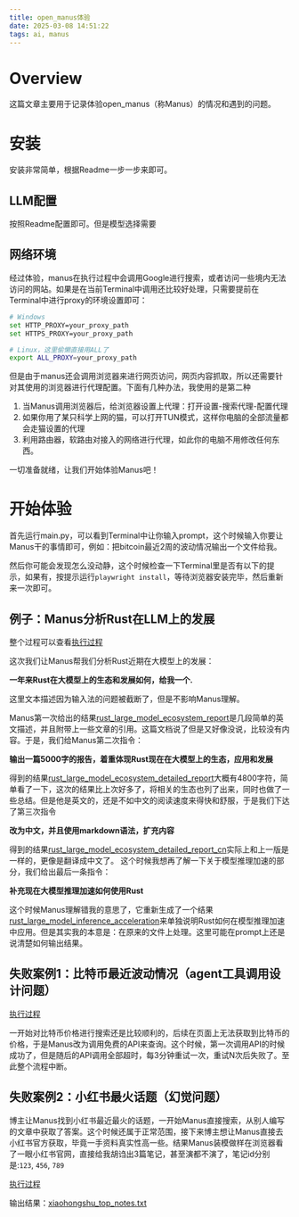 ```yaml
---
title: open_manus体验
date: 2025-03-08 14:51:22
tags: ai, manus
---
```


# Overview
这篇文章主要用于记录体验open_manus（称Manus）的情况和遇到的问题。

# 安装
安装非常简单，根据Readme一步一步来即可。

## LLM配置
按照Readme配置即可。但是模型选择需要

## 网络环境
经过体验，manus在执行过程中会调用Google进行搜索，或者访问一些境内无法访问的网站。如果是在当前Terminal中调用还比较好处理，只需要提前在Terminal中进行proxy的环境设置即可：
```bash
# Windows
set HTTP_PROXY=your_proxy_path
set HTTPS_PROXY=your_proxy_path

# Linux，这里偷懒直接用ALL了
export ALL_PROXY=your_proxy_path
```

但是由于manus还会调用浏览器来进行网页访问，网页内容抓取，所以还需要针对其使用的浏览器进行代理配置。下面有几种办法，我使用的是第二种
1. 当Manus调用浏览器后，给浏览器设置上代理：打开设置-搜索代理-配置代理
2. 如果你用了某只科学上网的猫，可以打开TUN模式，这样你电脑的全部流量都会走猫设置的代理
3. 利用路由器，软路由对接入的网络进行代理，如此你的电脑不用修改任何东西。

一切准备就绪，让我们开始体验Manus吧！

# 开始体验
首先运行main.py，可以看到Terminal中让你输入prompt，这个时候输入你要让Manus干的事情即可，例如：把bitcoin最近2周的波动情况输出一个文件给我。

然后你可能会发现怎么没动静，这个时候检查一下Terminal里是否有以下的提示，如果有，按提示运行`playwright install`，等待浏览器安装完毕，然后重新来一次即可。

## 例子：Manus分析Rust在LLM上的发展
整个过程可以查看[执行过程](RustLLM/terminal.txt)

这次我们让Manus帮我们分析Rust近期在大模型上的发展：

**一年来Rust在大模型上的生态和发展如何，给我一个.** 

这里文本描述因为输入法的问题被截断了，但是不影响Manus理解。

Manus第一次给出的结果[rust_large_model_ecosystem_report](RustLLM/rust_large_model_ecosystem_report.txt)是几段简单的英文描述，并且附带上一些文章的引用。这篇文档说了但是又好像没说，比较没有内容。于是，我们给Manus第二次指令：

**输出一篇5000字的报告，着重体现Rust现在在大模型上的生态，应用和发展**

得到的结果[rust_large_model_ecosystem_detailed_report](RustLLM/rust_large_model_ecosystem_detailed_report.txt)大概有4800字符，简单看了一下，这次的结果比上次好多了，将相关的生态也列了出来，同时也做了一些总结。但是他是英文的，还是不如中文的阅读速度来得快和舒服，于是我们下达了第三次指令

**改为中文，并且使用markdown语法，扩充内容**

得到的结果[rust_large_model_ecosystem_detailed_report_cn](rust_large_model_ecosystem_detailed_report_cn.md)实际上和上一版是一样的，更像是翻译成中文了。
这个时候我想再了解一下关于模型推理加速的部分，我们给出最后一条指令：

**补充现在大模型推理加速如何使用Rust**

这个时候Manus理解错我的意思了，它重新生成了一个结果[rust_large_model_inference_acceleration](RustLLM/rust_large_model_inference_acceleration.md)来单独说明Rust如何在模型推理加速中应用。但是其实我的本意是：在原来的文件上处理。这里可能在prompt上还是说清楚如何输出结果。

## 失败案例1：比特币最近波动情况（agent工具调用设计问题）
[执行过程](API调用超时崩溃.txt)

一开始对比特币价格进行搜索还是比较顺利的，后续在页面上无法获取到比特币的价格，于是Manus改为调用免费的API来查询。这个时候，第一次调用API的时候成功了，但是随后的API调用全部超时，每3分钟重试一次，重试N次后失败了。至此整个流程中断。

## 失败案例2：小红书最火话题（幻觉问题）
博主让Manus找到小红书最近最火的话题，一开始Manus直接搜索，从别人编写的文章中获取了答案。这个时候还属于正常范围，接下来博主想让Manus直接去小红书官方获取，毕竟一手资料真实性高一些。结果Manus装模做样在浏览器看了一眼小红书官网，直接给我胡诌出3篇笔记，甚至演都不演了，笔记id分别是:`123`, `456`, `789`

[执行过程](胡诌小红书最火笔记.txt)

输出结果：[xiaohongshu_top_notes.txt](xiaohongshu_top_notes.txt)
